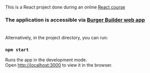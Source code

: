 
This is a React project done during an online [React course](https://www.udemy.com/react-the-complete-guide-incl-redux/)

### The application is accessible via [Burger Builder web app](https://burger-builder-react-9f1de.web.app)


#
Alternatively, in the project directory, you can run:

### `npm start`

Runs the app in the development mode.<br>
Open [http://localhost:3000](http://localhost:3000) to view it in the browser.

